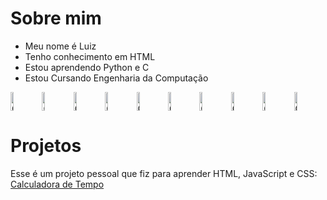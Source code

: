 # Sobre mim
- Meu nome é Luiz
- Tenho conhecimento em HTML
- Estou aprendendo Python e C
- Estou Cursando Engenharia da Computação


<img alt="Coding" width="10%" height="30px" src="https://media1.giphy.com/media/v1.Y2lkPTc5MGI3NjExZ3I4eWR6YjhqMWw3a2pvYTAzenZ1Z3Z6ZzhidWw5NGw3a3YzN3JwcyZlcD12MV9pbnRlcm5hbF9naWZfYnlfaWQmY3Q9Zw/128Ygie2wLdH5m/200w.webp"><img alt="Coding" width="10%" height="30px" src="https://media1.giphy.com/media/v1.Y2lkPTc5MGI3NjExZ3I4eWR6YjhqMWw3a2pvYTAzenZ1Z3Z6ZzhidWw5NGw3a3YzN3JwcyZlcD12MV9pbnRlcm5hbF9naWZfYnlfaWQmY3Q9Zw/128Ygie2wLdH5m/200w.webp"><img alt="Coding" width="10%" height="30px" src="https://media1.giphy.com/media/v1.Y2lkPTc5MGI3NjExZ3I4eWR6YjhqMWw3a2pvYTAzenZ1Z3Z6ZzhidWw5NGw3a3YzN3JwcyZlcD12MV9pbnRlcm5hbF9naWZfYnlfaWQmY3Q9Zw/128Ygie2wLdH5m/200w.webp"><img alt="Coding" width="10%" height="30px" src="https://media1.giphy.com/media/v1.Y2lkPTc5MGI3NjExZ3I4eWR6YjhqMWw3a2pvYTAzenZ1Z3Z6ZzhidWw5NGw3a3YzN3JwcyZlcD12MV9pbnRlcm5hbF9naWZfYnlfaWQmY3Q9Zw/128Ygie2wLdH5m/200w.webp"><img alt="Coding" width="10%" height="30px" src="https://media1.giphy.com/media/v1.Y2lkPTc5MGI3NjExZ3I4eWR6YjhqMWw3a2pvYTAzenZ1Z3Z6ZzhidWw5NGw3a3YzN3JwcyZlcD12MV9pbnRlcm5hbF9naWZfYnlfaWQmY3Q9Zw/128Ygie2wLdH5m/200w.webp"><img alt="Coding" width="10%" height="30px" src="https://media1.giphy.com/media/v1.Y2lkPTc5MGI3NjExZ3I4eWR6YjhqMWw3a2pvYTAzenZ1Z3Z6ZzhidWw5NGw3a3YzN3JwcyZlcD12MV9pbnRlcm5hbF9naWZfYnlfaWQmY3Q9Zw/128Ygie2wLdH5m/200w.webp"><img alt="Coding" width="10%" height="30px" src="https://media1.giphy.com/media/v1.Y2lkPTc5MGI3NjExZ3I4eWR6YjhqMWw3a2pvYTAzenZ1Z3Z6ZzhidWw5NGw3a3YzN3JwcyZlcD12MV9pbnRlcm5hbF9naWZfYnlfaWQmY3Q9Zw/128Ygie2wLdH5m/200w.webp"><img alt="Coding" width="10%" height="30px" src="https://media1.giphy.com/media/v1.Y2lkPTc5MGI3NjExZ3I4eWR6YjhqMWw3a2pvYTAzenZ1Z3Z6ZzhidWw5NGw3a3YzN3JwcyZlcD12MV9pbnRlcm5hbF9naWZfYnlfaWQmY3Q9Zw/128Ygie2wLdH5m/200w.webp"><img alt="Coding" width="10%" height="30px" src="https://media1.giphy.com/media/v1.Y2lkPTc5MGI3NjExZ3I4eWR6YjhqMWw3a2pvYTAzenZ1Z3Z6ZzhidWw5NGw3a3YzN3JwcyZlcD12MV9pbnRlcm5hbF9naWZfYnlfaWQmY3Q9Zw/128Ygie2wLdH5m/200w.webp"><img alt="Coding" width="10%" height="30px" src="https://media1.giphy.com/media/v1.Y2lkPTc5MGI3NjExZ3I4eWR6YjhqMWw3a2pvYTAzenZ1Z3Z6ZzhidWw5NGw3a3YzN3JwcyZlcD12MV9pbnRlcm5hbF9naWZfYnlfaWQmY3Q9Zw/128Ygie2wLdH5m/200w.webp">

# Projetos
Esse é um projeto pessoal que fiz para aprender HTML, JavaScript e CSS: <br>
<a href="https://dark13666.github.io/calculadora-de-tempo/">Calculadora de Tempo</a>
